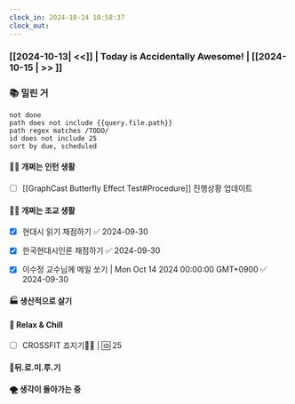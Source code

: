 ```yaml
---
clock_in: 2024-10-14 10:58:37
clock_out: 
---
```

### [[2024-10-13| <<]] | **Today is Accidentally Awesome!** | [[2024-10-15 | >> ]]

### 📚 밀린 거
```tasks
not done 
path does not include {{query.file.path}}
path regex matches /TODO/
id does not include 25
sort by due, scheduled
```

#### 🤦‍♂️ 개쩌는 인턴 생활
- [ ] [[GraphCast Butterfly Effect Test#Procedure]] 진행상황 업데이트

#### 👨‍🏫 개쩌는 조교 생활

- [x] 현대시 읽기 채점하기 ✅ 2024-09-30
- [x] 한국현대시인론 채점하기 ✅ 2024-09-30
- [x] 이수정 교수님께 메일 쏘기 | Mon Oct 14 2024 00:00:00 GMT+0900 ✅ 2024-09-30



#### 🏭 생산적으로 살기

#### 🍻 Relax & Chill 
- [ ] CROSSFIT 죠지기🏋️‍♀️ | 🆔 25


#### 💨뒤.로.미.루.기

#### 🌪 생각이 돌아가는 중
